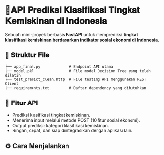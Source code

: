 # 🚀𝐀𝐏𝐈 𝐏𝐫𝐞𝐝𝐢𝐤𝐬𝐢 𝐊𝐥𝐚𝐬𝐢𝐟𝐢𝐤𝐚𝐬𝐢 𝐓𝐢𝐧𝐠𝐤𝐚𝐭 𝐊𝐞𝐦𝐢𝐬𝐤𝐢𝐧𝐚𝐧 𝐝𝐢 𝐈𝐧𝐝𝐨𝐧𝐞𝐬𝐢𝐚

Sebuah mini-proyek berbasis **FastAPI** untuk memprediksi **tingkat klasifikasi kemiskinan berdasarkan indikator sosial ekonomi di Indonesia.**

## 📁 𝐒𝐭𝐫𝐮𝐤𝐭𝐮𝐫 𝐅𝐢𝐥𝐞

```
├── app_final.py             # Endpoint API utama
├── model.pkl                # File model Decision Tree yang telah dilatih
├── test_predict_clean.http  # File testing API menggunakan REST Client
├── requirements.txt         # Daftar dependency yang dibutuhkan
```

## 🚀 𝐅𝐢𝐭𝐮𝐫 𝐀𝐏𝐈

- Prediksi klasifikasi tingkat kemiskinan.
- Menerima input melalui metode POST (10 fitur sosial ekonomi).
- Output prediksi: kategori klasifikasi kemiskinan.
- Ringan, cepat, dan siap diintegrasikan dengan aplikasi lain.

## ⚙️ Cara Menjalankan

### 
